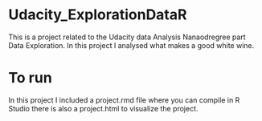 # Udacity_ExplorationDataR

This is a project related to the Udacity data Analysis Nanaodregree part Data Exploration.
In this project I analysed what makes a good white wine.

# To run

In this project I included a project.rmd file where you can compile in R Studio there is also a project.html to visualize the project.
 
